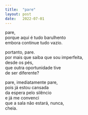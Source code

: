 ```yaml
---
title:  "pare"
layout: post
date:   2022-07-01
---
```


pare,\
porque aqui é tudo barulhento\
embora continue tudo vazio.

portanto, pare.\
por mais que saiba que sou imperfeita,\
desde os pés,\
que outra oportunidade tive\
de ser diferente?

pare, imediatamente pare,\
pois já estou cansada\
da espera pelo silêncio\
e já me convenci\
que a sala não estará, nunca,\
cheia.